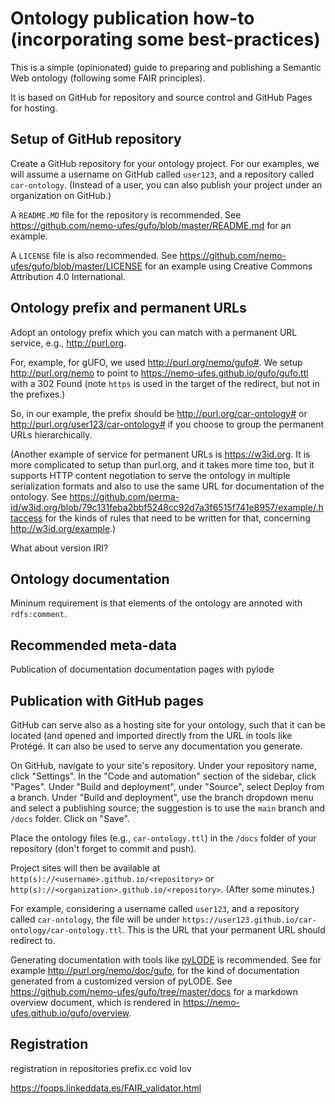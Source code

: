 # Ontology publication how-to (incorporating some best-practices)

This is a simple (opinionated) guide to preparing and publishing a Semantic Web ontology (following some FAIR principles).

It is based on GitHub for repository and source control and GitHub Pages for hosting.

## Setup of GitHub repository

Create a GitHub repository for your ontology project. For our examples, we will assume a username on GitHub called `user123`, and a repository called `car-ontology`. (Instead of a user, you can also publish your project under an organization on GitHub.)

A `README.MD` file for the repository is recommended. See <https://github.com/nemo-ufes/gufo/blob/master/README.md> for an example.

A `LICENSE` file is also recommended. See <https://github.com/nemo-ufes/gufo/blob/master/LICENSE> for an example using Creative Commons Attribution 4.0 International.

## Ontology prefix and permanent URLs

Adopt an ontology prefix which you can match with a permanent URL service, e.g., <http://purl.org>.

For, example, for gUFO, we used <http://purl.org/nemo/gufo#>. We setup <http://purl.org/nemo> to point to
<https://nemo-ufes.github.io/gufo/gufo.ttl> with a 302 Found (note `https` is used in the target of the redirect, but not in the prefixes.)

So, in our example, the prefix should be <http://purl.org/car-ontology#> or <http://purl.org/user123/car-ontology#> if you choose to group the permanent URLs hierarchically.

(Another example of service for permanent URLs is <https://w3id.org>. It is more complicated to setup than purl.org, and it takes more time too, but it supports HTTP content negotiation to serve the ontology in multiple serialization formats and also to use the same URL for documentation of the ontology. See <https://github.com/perma-id/w3id.org/blob/79c131feba2bbf5248cc92d7a3f6515f741e8957/example/.htaccess> for the kinds of rules that need to be written for that, concerning <http://w3id.org/example>.)

What about version IRI?

## Ontology documentation

Mininum requirement is that elements of the ontology are annoted with `rdfs:comment`. 

## Recommended meta-data



Publication of documentation
documentation pages with pylode

## Publication with GitHub pages

GitHub can serve also as a hosting site for your ontology, such that it can be located (and opened and imported directly from the URL in tools like Protégé. It can also be used to serve any documentation you generate.

On GitHub, navigate to your site's repository.
Under your repository name, click "Settings".
In the "Code and automation" section of the sidebar, click "Pages".
Under "Build and deployment", under "Source", select Deploy from a branch.
Under "Build and deployment", use the branch dropdown menu and select a publishing source; the suggestion is to use the `main` branch and `/docs` folder. Click on "Save".

Place the ontology files (e.g., `car-ontology.ttl`) in the `/docs` folder of your repository (don't forget to commit and push).

Project sites will then be available at `http(s)://<username>.github.io/<repository>` or `http(s)://<organization>.github.io/<repository>`. (After some minutes.)

For example, considering a username called `user123`, and a repository called `car-ontology`, the file will be under `https://user123.github.io/car-ontology/car-ontology.ttl`. This is the URL that your permanent URL should redirect to.




Generating documentation with tools like [pyLODE](https://github.com/RDFLib/pyLODE) is recommended. See for example <http://purl.org/nemo/doc/gufo>, for the kind of documentation generated from a customized version of pyLODE. See <https://github.com/nemo-ufes/gufo/tree/master/docs> for a markdown overview document, which is rendered in <https://nemo-ufes.github.io/gufo/overview>.



## Registration


registration in repositories
prefix.cc
void
lov

https://foops.linkeddata.es/FAIR_validator.html
